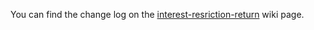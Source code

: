 You can find the change log on the [interest-resriction-return](github.com/hmrc/interest-resriction-return/wiki) wiki page.
